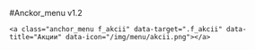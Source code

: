 #Anckor_menu v1.2

    <a class="anchor_menu f_akcii" data-target=".f_akcii" data-title="Акции" data-icon="/img/menu/akcii.png"></a>
